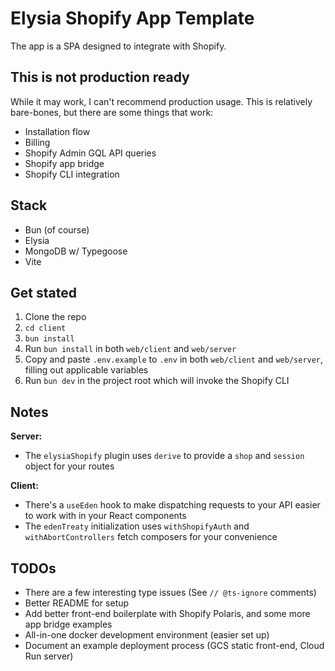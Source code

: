 # Elysia Shopify App Template

The app is a SPA designed to integrate with Shopify.

## This is not production ready

While it may work, I can't recommend production usage. This is relatively bare-bones, but there are some things that work:

- Installation flow
- Billing
- Shopify Admin GQL API queries
- Shopify app bridge
- Shopify CLI integration

## Stack

- Bun (of course)
- Elysia
- MongoDB w/ Typegoose
- Vite

## Get stated

1. Clone the repo
2. `cd client`
3. `bun install`
4. Run `bun install` in both `web/client` and `web/server`
5. Copy and paste `.env.example` to `.env` in both `web/client` and `web/server`, filling out applicable variables
6. Run `bun dev` in the project root which will invoke the Shopify CLI

## Notes

**Server:**

- The `elysiaShopify` plugin uses `derive` to provide a `shop` and `session` object for your routes

**Client:**

- There's a `useEden` hook to make dispatching requests to your API easier to work with in your React components
- The `edenTreaty` initialization uses `withShopifyAuth` and `withAbortControllers` fetch composers for your convenience

## TODOs

- There are a few interesting type issues (See `// @ts-ignore` comments)
- Better README for setup
- Add better front-end boilerplate with Shopify Polaris, and some more app bridge examples
- All-in-one docker development environment (easier set up)
- Document an example deployment process (GCS static front-end, Cloud Run server)